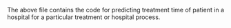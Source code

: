 The above file contains the code for predicting treatment time of patient in a hospital for a particular treatment or hospital process. 
